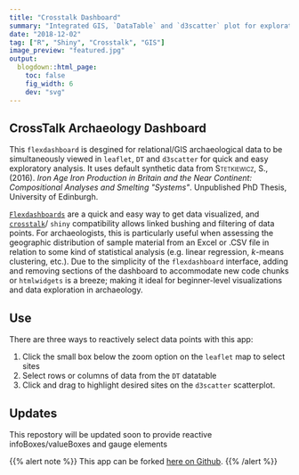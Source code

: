 ```yaml
---
title: "Crosstalk Dashboard"
summary: "Integrated GIS, `DataTable` and `d3scatter` plot for exploratory analysis"
date: "2018-12-02"
tag: ["R", "Shiny", "Crosstalk", "GIS"]
image_preview: "featured.jpg"
output:
  blogdown::html_page:
    toc: false
    fig_width: 6
    dev: "svg"
---
```




## CrossTalk Archaeology Dashboard 

This `flexdashboard` is desgined for relational/GIS archaeological data to be simultaneously viewed in `leaflet`, `DT` and `d3scatter` for quick and easy exploratory analysis. It uses default synthetic data from <span style="font-variant:small-caps;">Stetkiewicz, S.</span>, (2016). *Iron Age Iron Production in Britain and the Near Continent: Compositional Analyses and Smelting "Systems"*. Unpublished PhD Thesis, University of Edinburgh.

[`Flexdashboards`](https://rmarkdown.rstudio.com/flexdashboard/) are a quick and easy way to get data visualized, and [`crosstalk`](https://rstudio.github.io/crosstalk/index.html)/ `shiny` compatibility allows linked bushing and filtering of data points. For archaeologists, this is particularly useful when assessing the geographic distribution of sample material from an Excel or .CSV file in relation to some kind of statistical analysis (e.g. linear regression, *k*-means clustering, etc.). Due to the simplicity of the `flexdashboard` interface, adding and removing sections of the dashboard to accommodate new code chunks or `htmlwidgets` is a breeze; making it ideal for beginner-level visualizations and data exploration in archaeology.

## Use

There are three ways to reactively select data points with this app:

1. Click the small box below the zoom option on the `leaflet` map to select sites
2. Select rows or columns of data from the `DT` datatable 
3. Click and drag to highlight desired sites on the `d3scatter` scatterplot.

## Updates

This repostory will be updated soon to provide reactive infoBoxes/valueBoxes and gauge elements

{{% alert note %}}
This app can be forked [here on Github](https://github.com/ScottStetkiewicz/CrossTalk-Archaeology-Dashboard). 
{{% /alert %}}
